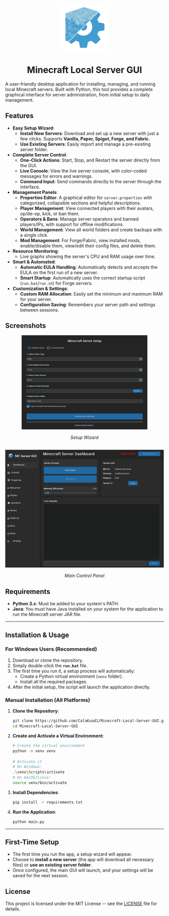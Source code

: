 <div align="center">
  <img src="assets/logo.png" alt="Logo" width="150">
  <h1>Minecraft Local Server GUI</h1>
</div>

A user-friendly desktop application for installing, managing, and running local Minecraft servers. Built with Python, this tool provides a complete graphical interface for server administration, from initial setup to daily management.

## Features

- **Easy Setup Wizard**:
  - **Install New Servers**: Download and set up a new server with just a few clicks. Supports **Vanilla, Paper, Spigot, Forge, and Fabric**.
  - **Use Existing Servers**: Easily import and manage a pre-existing server folder.
- **Complete Server Control**:
  - **One-Click Actions**: Start, Stop, and Restart the server directly from the GUI.
  - **Live Console**: View the live server console, with color-coded messages for errors and warnings.
  - **Command Input**: Send commands directly to the server through the interface.
- **Management Panels**:
  - **Properties Editor**: A graphical editor for `server.properties` with categorized, collapsible sections and helpful descriptions.
  - **Player Management**: View connected players with their avatars, op/de-op, kick, or ban them.
  - **Operators & Bans**: Manage server operators and banned players/IPs, with support for offline modifications.
  - **World Management**: View all world folders and create backups with a single click.
  - **Mod Management**: For Forge/Fabric, view installed mods, enable/disable them, view/edit their config files, and delete them.
- **Resource Monitoring**:
  - Live graphs showing the server's CPU and RAM usage over time.
- **Smart & Automated**:
  - **Automatic EULA Handling**: Automatically detects and accepts the EULA on the first run of a new server.
  - **Smart Startup**: Automatically uses the correct startup script (`run.bat`/`run.sh`) for Forge servers.
- **Customization & Settings**:
  - **Custom RAM Allocation**: Easily set the minimum and maximum RAM for your server.
  - **Configuration Saving**: Remembers your server path and settings between sessions.

## Screenshots

<div align="center">
  <img src="assets/ServerSetup.png" alt="Server Setup Wizard" width="400">
  <p><em>Setup Wizard</em></p>
  <br>
  <img src="assets/ControlPanel.png" alt="Main Control Panel" width="700">
  <p><em>Main Control Panel</em></p>
</div>

## Requirements

- **Python 3.x**: Must be added to your system's PATH.
- **Java**: You must have Java installed on your system for the application to run the Minecraft server JAR file.

---

## Installation & Usage

### For Windows Users (Recommended)

1.  Download or clone the repository.
2.  Simply double-click the **`run.bat`** file.
3.  The first time you run it, a setup process will automatically:
    - Create a Python virtual environment (`venv` folder).
    - Install all the required packages.
4.  After the initial setup, the script will launch the application directly.

### Manual Installation (All Platforms)

1.  **Clone the Repository**:
    ```sh
    git clone https://github.com/CalaKuad1/Minecraft-Local-Server-GUI.git
    cd Minecraft-Local-Server-GUI
    ```
2.  **Create and Activate a Virtual Environment**:
    ```sh
    # Create the virtual environment
    python -m venv venv

    # Activate it
    # On Windows:
    .\venv\Scripts\activate
    # On macOS/Linux:
    source venv/bin/activate
    ```
3.  **Install Dependencies**:
    ```sh
    pip install -r requirements.txt
    ```
4.  **Run the Application**:
    ```sh
    python main.py
    ```

---

## First-Time Setup

- The first time you run the app, a setup wizard will appear.
- Choose to **install a new server** (the app will download all necessary files) or **use an existing server folder**.
- Once configured, the main GUI will launch, and your settings will be saved for the next session.

## License

This project is licensed under the MIT License -- see the [LICENSE](LICENSE) file for details. 
